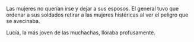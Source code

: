 
Las mujeres no querían irse y dejar a sus esposos.  El general tuvo que ordenar a 
sus soldados retirar a las mujeres histéricas al ver el peligro que se avecinaba.

Lucía, la más joven de las muchachas, lloraba profusamente. 

